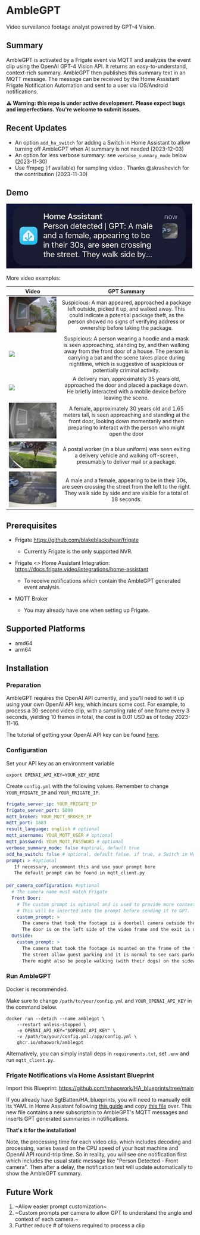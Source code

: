 # AmbleGPT

Video surveilance footage analyst powered by GPT-4 Vision.

## Summary

AmbleGPT is activated by a Frigate event via MQTT and analyzes the event clip using the OpenAI GPT-4 Vision API. It returns an easy-to-understand, context-rich summary. AmbleGPT then publishes this summary text in an MQTT message. The message can be received by the Home Assistant Frigate Notification Automation and sent to a user via iOS/Android notifications.

**⚠️ Warning: this repo is under active development. Please expect bugs and imperfections. You're welcome to submit issues.**


## Recent Updates
* An option `add_ha_switch` for adding a Switch in Home Assistant to allow turning off AmbleGPT when AI summary is not needed (2023-12-03)
* An option for less verbose summary: see `verbose_summary_mode` below (2023-11-30)
* Use ffmpeg (if available) for sampling video . Thanks @skrashevich for the contribution (2023-11-30)


## Demo

![Notification: Two people crossing street](assets/notif_person_on_street.jpeg)


More video examples:

| Video        | GPT Summary    |       
| ------------- |:-------------:|
| ![](assets/mock_package_theft_480p.gif)         | Suspicious: A man appeared, approached a package left outside, picked it up, and walked away. This could indicate a potential package theft, as the person showed no signs of verifying address or ownership before taking the package.|
| ![](assets/mock_suspicious_visitor.gif)   | Suspicious: A person wearing a hoodie and a mask is seen approaching, standing by, and then walking away from the front door of a house. The person is carrying a bat and the scene takes place during nighttime, which is suggestive of suspicious or potentially criminal activity.|
| ![](assets/ups_delivery.gif)      | A delivery man, approximately 35 years old, approached the door and placed a package down. He briefly interacted with a mobile device before leaving the scene. |
| ![](assets/female_waiting_at_door_480p.gif)      | A female, approximately 30 years old and 1.65 meters tall, is seen approaching and standing at the front door, looking down momentarily and then preparing to interact with the person who might open the door |
| ![](assets/usps_delivery_480p.gif)      | A postal worker (in a blue uniform) was seen exiting a delivery vehicle and walking off-screen, presumably to deliver mail or a package. |
| ![](assets/two_persons_walking_street.gif)         | A male and a female, appearing to be in their 30s, are seen crossing the street from the left to the right. They walk side by side and are visible for a total of 18 seconds.|


## Prerequisites 

* Frigate https://github.com/blakeblackshear/frigate
  * Currently Frigate is the only supported NVR. 
   
* Frigate <> Home Assistant Integration: https://docs.frigate.video/integrations/home-assistant
  * To receive notifications which contain the AmbleGPT generated event analysis.

* MQTT Broker
  * You may already have one when setting up Frigate.


## Supported Platforms

* amd64
* arm64

## Installation

### Preparation

AmbleGPT requires the OpenAI API currently, and you'll need to set it up using your own OpenAI API key, which incurs some cost. For example, to process a 30-second video clip, with a sampling rate of one frame every 3 seconds, yielding 10 frames in total, the cost is 0.01 USD as of today 2023-11-16.

The tutorial of getting your OpenAI API key can be found [here](https://www.howtogeek.com/885918/how-to-get-an-openai-api-key/).


### Configuration
Set your API key as an environment variable
```shell
export OPENAI_API_KEY=YOUR_KEY_HERE
```

Create `config.yml` with the following values. Remember to change `YOUR_FRIGATE_IP` and `YOUR_FRIGATE_IP`.
```yaml
frigate_server_ip: YOUR_FRIGATE_IP
frigate_server_port: 5000
mqtt_broker: YOUR_MQTT_BROKER_IP
mqtt_port: 1883
result_language: english # optional
mqtt_username: YOUR_MQTT_USER # optional
mqtt_password: YOUR_MQTT_PASSWORD # optional
verbose_summary_mode: false #optinal, default true
add_ha_switch: false # optional, default false. if true, a Switch in Home Assistant to turn off/on AmbleGPT will be added
prompt: > #optional
   If necessary, uncomment this and use your prompt here
   The default prompt can be found in mqtt_client.py

per_camera_configuration: #optional
  # The camera name must match Frigate
  Front Door:
    # The custom prompt is optional and is used to provide more context for GPT to better understand the footage.
    # This will be inserted into the prompt before sending it to GPT.
    custom_prompt: >
      The camera that took the footage is a doorbell camera outside the front door of the house.
      The door is on the left side of the video frame and the exit is on the right side.
  Outside:
    custom_prompt: >
      The camera that took the footage is mounted on the frame of the front window of the house facing the street.
      The street allow guest parking and it is normal to see cars parked on the street.
      There might also be people walking (with their dogs) on the sidewalk before 9pm.
```

### Run AmbleGPT
Docker is recommended.

Make sure to change `/path/to/your/config.yml` and `YOUR_OPENAI_API_KEY` in the command below.
```shell
docker run --detach --name amblegpt \
    --restart unless-stopped \
    -e OPENAI_API_KEY="$OPENAI_API_KEY" \
    -v /path/to/your/config.yml:/app/config.yml \
    ghcr.io/mhaowork/amblegpt
```

Alternatively, you can simply install deps in `requirements.txt`, set `.env` and run `mqtt_client.py`.



### Frigate Notifications via Home Assistant Blueprint

Import this Blueprint: https://github.com/mhaowork/HA_blueprints/tree/main

If you already have SgtBatten/HA_blueprints, you will need to manually edit its YAML in Home Assistant following [this guide](https://www.home-assistant.io/docs/automation/using_blueprints/#keeping-blueprints-up-to-date) and  copy [this file](https://github.com/mhaowork/HA_blueprints/blob/main/Frigate%20Camera%20Notifications/Stable) over. This new file contains a new subscriptoin to AmbleGPT's MQTT messages and inserts GPT generated summaries in notifications.


**That's it for the installation!**

Note, the processing time for each video clip, which includes decoding and processing, varies based on the CPU speed of your host machine and OpenAI API round-trip time. So in reality, you will see one notification first which includes the usual static message like "Person Detected - Front camera". Then after a delay, the notification text will update automatically to show the AmbleGPT summary.



## Future Work
1. ~Allow easier prompt customization~
2. ~Custom prompts per camera to allow GPT to understand the angle and context of each camera.~
3. Further reduce # of tokens required to process a clip
